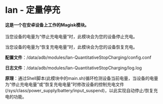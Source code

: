 # Ian - 定量停充
#### 这是一个在安卓设备上工作的Magisk模块。

当您设备的电量为“停止充电电量”时，此模块会为您的设备停止充电。

当您设备的电量为“恢复充电电量”时，此模块会为您的设备恢复充电。

**配置文件**：/data/adb/modules/Ian-QuantitativeStopCharging/config.conf

**日志文件**：/data/adb/modules/Ian-QuantitativeStopCharging/log.log

**原理**：通过Shell脚本(此模块中的main.sh)循环检测设备当前电量，当设备的电量为“停止充电电量”或“恢复充电电量”时修改设备的控制充电文件(/sys/class/power_supply/battery/input_suspend)，以此实现自动停止/恢复充电的功能。
